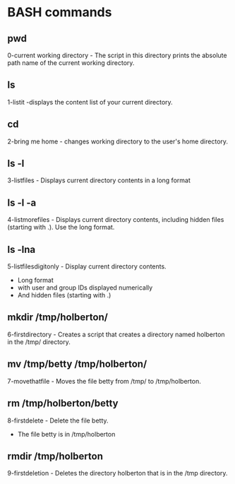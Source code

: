 # BASH commands
## pwd
0-current working directory - The script in this directory prints the absolute path name of the current working directory.
## ls
1-listit -displays the content list of your current directory.
## cd
2-bring me home - changes working directory to the user's home directory.
## ls -l
3-listfiles - Displays current directory contents in a long format
## ls -l -a
4-listmorefiles - Displays current directory contents, including hidden files (starting with .). Use the long format.
## ls -lna
5-listfilesdigitonly - Display current directory contents.

* Long format
* with user and group IDs displayed numerically
* And hidden files (starting with .)
## mkdir /tmp/holberton/
6-firstdirectory - Creates a script that creates a directory named holberton in the /tmp/ directory.
## mv /tmp/betty /tmp/holberton/
7-movethatfile - Moves the file betty from /tmp/ to /tmp/holberton.
## rm /tmp/holberton/betty
8-firstdelete - Delete the file betty.

* The file betty is in /tmp/holberton
## rmdir /tmp/holberton
9-firstdeletion - Deletes the directory holberton that is in the /tmp directory.

